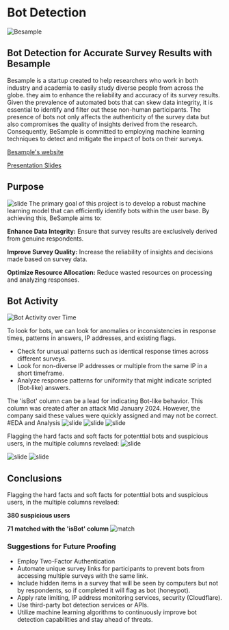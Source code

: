 # Bot Detection
![Besample](https://github.com/zoeyespinoza/Bot-Detection-Besample-Externship/blob/main/graphs/https___62e11931a860a39a714f6a6ef2e0a561.cdn.bubble.io_f1673959027254x692225471550134500_B_291x60_color%25201.png)

## Bot Detection for Accurate Survey Results with Besample

Besample is a startup created to help researchers who work in both industry and academia to easily study diverse people from across the globe. they aim to enhance the reliability and accuracy of its survey results. Given the prevalence of automated bots that can skew data integrity, it is essential to identify and filter out these non-human participants. The presence of bots not only affects the authenticity of the survey data but also compromises the quality of insights derived from the research. Consequently, BeSample is committed to employing machine learning techniques to detect and mitigate the impact of bots on their surveys.

[Besample's website](https://besample.app/)

[Presentation Slides](https://github.com/zoeyespinoza/Bot-Detection-Besample-Externship/blob/main/Besample_PresentationSlides.pdf)
## Purpose
![slide](https://github.com/zoeyespinoza/Bot-Detection-Besample-Externship/blob/main/graphs/slide4.jpg)
The primary goal of this project is to develop a robust machine learning model that can efficiently identify bots within the user base. 
By achieving this, BeSample aims to:

**Enhance Data Integrity:** Ensure that survey results are exclusively derived from genuine respondents.

**Improve Survey Quality:** Increase the reliability of insights and decisions made based on survey data.

**Optimize Resource Allocation:** Reduce wasted resources on processing and analyzing responses.

## Bot Activity
![Bot Activity over Time](https://github.com/zoeyespinoza/Bot-Detection-Besample-Externship/blob/main/graphs/botactivityovertime.png)

To look for bots, we can look for anomalies or inconsistencies in response times, patterns in answers, IP addresses, and existing flags. 
- Check for unusual patterns such as identical response times across different surveys. 
- Look for non-diverse IP addresses or multiple from the same IP in a short timeframe. 
- Analyze response patterns for uniformity that might indicate scripted (Bot-like) answers.

The 'isBot' column can be a lead for indicating Bot-like behavior. This column was created after an attack Mid January 2024. However, the company said these values were quickly assigned and may not be correct.
#EDA and Analysis
![slide](https://github.com/zoeyespinoza/Bot-Detection-Besample-Externship/blob/main/graphs/ip.png)
![slide](https://github.com/zoeyespinoza/Bot-Detection-Besample-Externship/blob/main/graphs/duration.png)
![slide](https://github.com/zoeyespinoza/Bot-Detection-Besample-Externship/blob/main/graphs/correlational_analysis.png)


Flagging the hard facts and soft facts for potenttial bots and suspicious users, in the multiple columns revelaed: 
![slide](https://github.com/zoeyespinoza/Bot-Detection-Besample-Externship/blob/main/graphs/slide9.jpg)

![slide](https://github.com/zoeyespinoza/Bot-Detection-Besample-Externship/blob/main/graphs/slide11.jpg)
![slide](https://github.com/zoeyespinoza/Bot-Detection-Besample-Externship/blob/main/graphs/slide10.jpg)

## Conclusions

Flagging the hard facts and soft facts for potenttial bots and suspicious users, in the multiple columns revelaed: 

**380 suspicious users**

**71 matched with the 'isBot' column**
![match](https://github.com/zoeyespinoza/Bot-Detection-Besample-Externship/blob/main/graphs/isbot%20match.png)

### Suggestions for Future Proofing

- Employ Two-Factor Authentication
- Automate unique survey links for participants to prevent bots from accessing multiple surveys with the same link.
- Include hidden items in a survey that will be seen by computers but not by respondents, so if completed it will flag as bot (honeypot).
- Apply rate limiting, IP address monitoring services, security (Cloudflare).
- Use third-party bot detection services or APIs.
- Utilize machine learning algorithms to continuously improve bot detection capabilities and stay ahead of threats.



